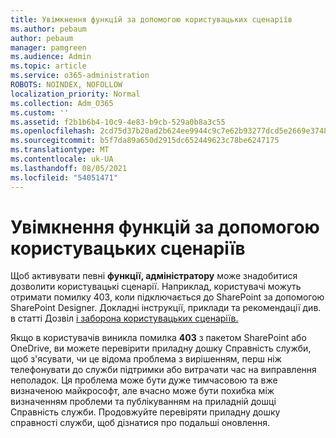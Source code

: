 ```yaml
---
title: Увімкнення функцій за допомогою користувацьких сценаріїв
ms.author: pebaum
author: pebaum
manager: pamgreen
ms.audience: Admin
ms.topic: article
ms.service: o365-administration
ROBOTS: NOINDEX, NOFOLLOW
localization_priority: Normal
ms.collection: Adm_O365
ms.custom: ''
ms.assetid: f2b1b6b4-10c9-4e83-b9cb-529a0b8a3c55
ms.openlocfilehash: 2cd75d37b20ad2b624ee9944c9c7e62b93277dcd5e2669e3748647636d99e1b0
ms.sourcegitcommit: b5f7da89a650d2915dc652449623c78be6247175
ms.translationtype: MT
ms.contentlocale: uk-UA
ms.lasthandoff: 08/05/2021
ms.locfileid: "54051471"
---
```

# <a name="allow-custom-script-to-enable-features"></a>Увімкнення функцій за допомогою користувацьких сценаріїв

Щоб активувати певні **функції, адміністратору** може знадобитися дозволити користувацькі сценарії. Наприклад, користувачі можуть отримати помилку 403, коли підключається до SharePoint за допомогою SharePoint Designer. Докладні інструкції, приклади та рекомендації див. в статті Дозвіл [і заборона користувацьких сценаріїв.](https://docs.microsoft.com/sharepoint/allow-or-prevent-custom-script)

Якщо в користувачів виникла помилка **403** з пакетом SharePoint або OneDrive, ви [](https://admin.microsoft.com/AdminPortal/Home#/servicehealth) можете перевірити приладну дошку Справність служби, щоб з'ясувати, чи це відома проблема з вирішенням, перш ніж телефонувати до служби підтримки або витрачати час на виправлення неполадок. Ця проблема може бути дуже тимчасовою та вже визначеною майкрософт, але вчасно може бути похибка між визначенням проблеми та публікуванням на приладній дошці Справність служби. Продовжуйте перевіряти приладну дошку справності служби, щоб дізнатися про подальші оновлення.

